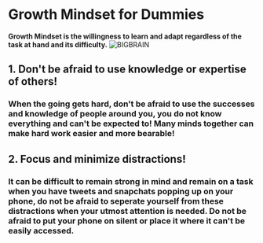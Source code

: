 # Growth Mindset for Dummies

**Growth Mindset is the willingness to learn and adapt regardless of the task at hand and its difficulty.**
![BIGBRAIN](https://www.thesynergist.org/wp-content/uploads/2014/09/469564565.jpg)

## 1. Don't be afraid to use knowledge or expertise of others!
### When the going gets hard, don't be afraid to use the successes and knowledge of people around you, you do not know everything and can't be expected to! Many minds together can make hard work easier and more bearable!

## 2. Focus and minimize distractions!
### It can be difficult to remain strong in mind and remain on a task when you have tweets and snapchats popping up on your phone, do not be afraid to seperate yourself from these distractions when your utmost attention is needed. Do not be afraid to put your phone on silent or place it where it can't be easily accessed.

